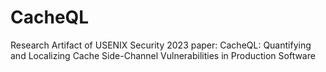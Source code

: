 # CacheQL
Research Artifact of USENIX Security 2023 paper: CacheQL: Quantifying and Localizing Cache Side-Channel Vulnerabilities in Production Software
